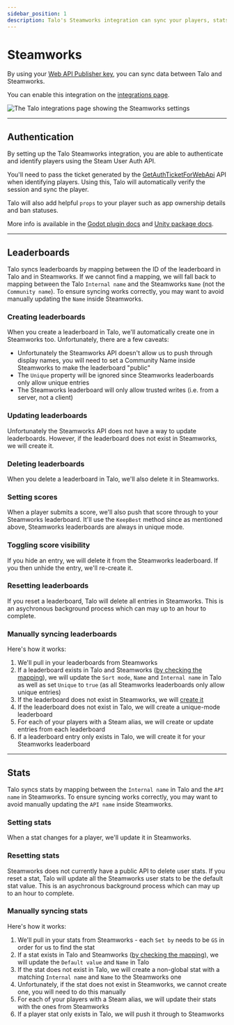 ```yaml
---
sidebar_position: 1
description: Talo's Steamworks integration can sync your players, stats and leaderboards. You can authenticate players and verify their ownership of your game.
---
```


# Steamworks

By using your [Web API Publisher key](https://partner.steamgames.com/doc/webapi_overview/auth), you can sync data between Talo and Steamworks.

You can enable this integration on the [integrations page](https://dashboard.trytalo.com/integrations).

![The Talo integrations page showing the Steamworks settings](/img/steamworks-integration.png)

<hr/>

## Authentication

By setting up the Talo Steamworks integration, you are able to authenticate and identify players using the Steam User Auth API.

You'll need to pass the ticket generated by the [GetAuthTicketForWebApi](https://partner.steamgames.com/doc/api/ISteamUser#GetAuthTicketForWebApi) API when identifying players. Using this, Talo will automatically verify the session and sync the player.

Talo will also add helpful `props` to your player such as app ownership details and ban statuses.

More info is available in the [Godot plugin docs](/docs/godot/identifying#steamworks-integration) and [Unity package docs](/docs/unity/identifying#steamworks-integration).

<hr/>

## Leaderboards

Talo syncs leaderboards by mapping between the ID of the leaderboard in Talo and in Steamworks. If we cannot find a mapping, we will fall back to mapping between the Talo `Internal name` and the Steamworks `Name` (not the `Community name`). To ensure syncing works correctly, you may want to avoid manually updating the `Name` inside Steamworks.

### Creating leaderboards

When you create a leaderboard in Talo, we'll automatically create one in Steamworks too. Unfortunately, there are a few caveats:
- Unfortunately the Steamworks API doesn't allow us to push through display names, you will need to set a Community Name inside Steamworks to make the leaderboard "public"
- The `Unique` property will be ignored since Steamworks leaderboards only allow unique entries
- The Steamworks leaderboard will only allow trusted writes (i.e. from a server, not a client)

### Updating leaderboards

Unfortunately the Steamworks API does not have a way to update leaderboards. However, if the leaderboard does not exist in Steamworks, we will create it.

### Deleting leaderboards

When you delete a leaderboard in Talo, we'll also delete it in Steamworks.

### Setting scores

When a player submits a score, we'll also push that score through to your Steamworks leaderboard. It'll use the `KeepBest` method since as mentioned above, Steamworks leaderboards are always in unique mode.

### Toggling score visibility

If you hide an entry, we will delete it from the Steamworks leaderboard. If you then unhide the entry, we'll re-create it.

### Resetting leaderboards

If you reset a leaderboard, Talo will delete all entries in Steamworks. This is an asychronous background process which can may up to an hour to complete.

### Manually syncing leaderboards

Here's how it works:
1. We'll pull in your leaderboards from Steamworks
2. If a leaderboard exists in Talo and Steamworks ([by checking the mapping](#leaderboards)), we will update the `Sort mode`, `Name` and `Internal name` in Talo as well as set `Unique` to `true` (as all Steamworks leaderboards only allow unique entries)
3. If the leaderboard does not exist in Steamworks, we will [create it](#creating-leaderboards)
4. If the leaderboard does not exist in Talo, we will create a unique-mode leaderboard
5. For each of your players with a Steam alias, we will create or update entries from each leaderboard
6. If a leaderboard entry only exists in Talo, we will create it for your Steamworks leaderboard

<hr/>

## Stats

Talo syncs stats by mapping between the `Internal name` in Talo and the `API name` in Steamworks. To ensure syncing works correctly, you may want to avoid manually updating the `API name` inside Steamworks.

### Setting stats

When a stat changes for a player, we'll update it in Steamworks.

### Resetting stats

Steamworks does not currently have a public API to delete user stats. If you reset a stat, Talo will update all the Steamworks user stats to be the default stat value. This is an asychronous background process which can may up to an hour to complete.

### Manually syncing stats

Here's how it works:
1. We'll pull in your stats from Steamworks - each `Set by` needs to be `GS` in order for us to find the stat
2. If a stat exists in Talo and Steamworks ([by checking the mapping](#stats)), we will update the `Default value` and `Name` in Talo
3. If the stat does not exist in Talo, we will create a non-global stat with a matching `Internal name` and `Name` to the Steamworks one
4. Unfortunately, if the stat does not exist in Steamworks, we cannot create one, you will need to do this manually
5. For each of your players with a Steam alias, we will update their stats with the ones from Steamworks
6. If a player stat only exists in Talo, we will push it through to Steamworks
